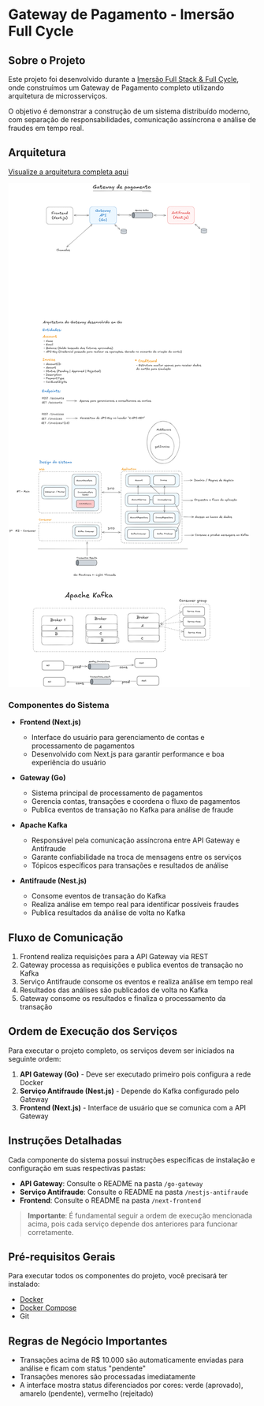 # Gateway de Pagamento - Imersão Full Cycle

## Sobre o Projeto

Este projeto foi desenvolvido durante a [Imersão Full Stack & Full Cycle](https://imersao.fullcycle.com.br/evento/), onde construímos um Gateway de Pagamento completo utilizando arquitetura de microsserviços.

O objetivo é demonstrar a construção de um sistema distribuído moderno, com separação de responsabilidades, comunicação assíncrona e análise de fraudes em tempo real.

## Arquitetura

[Visualize a arquitetura completa aqui](https://link.excalidraw.com/readonly/Nrz6WjyTrn7IY8ZkrZHy)

![alt text](./arquitetura_projeto.png)

### Componentes do Sistema

- **Frontend (Next.js)**
  - Interface do usuário para gerenciamento de contas e processamento de pagamentos
  - Desenvolvido com Next.js para garantir performance e boa experiência do usuário

- **Gateway (Go)**
  - Sistema principal de processamento de pagamentos
  - Gerencia contas, transações e coordena o fluxo de pagamentos
  - Publica eventos de transação no Kafka para análise de fraude

- **Apache Kafka**
  - Responsável pela comunicação assíncrona entre API Gateway e Antifraude
  - Garante confiabilidade na troca de mensagens entre os serviços
  - Tópicos específicos para transações e resultados de análise

- **Antifraude (Nest.js)**
  - Consome eventos de transação do Kafka
  - Realiza análise em tempo real para identificar possíveis fraudes
  - Publica resultados da análise de volta no Kafka

## Fluxo de Comunicação

1. Frontend realiza requisições para a API Gateway via REST
2. Gateway processa as requisições e publica eventos de transação no Kafka
3. Serviço Antifraude consome os eventos e realiza análise em tempo real
4. Resultados das análises são publicados de volta no Kafka
5. Gateway consome os resultados e finaliza o processamento da transação

## Ordem de Execução dos Serviços

Para executar o projeto completo, os serviços devem ser iniciados na seguinte ordem:

1. **API Gateway (Go)** - Deve ser executado primeiro pois configura a rede Docker
2. **Serviço Antifraude (Nest.js)** - Depende do Kafka configurado pelo Gateway
3. **Frontend (Next.js)** - Interface de usuário que se comunica com a API Gateway

## Instruções Detalhadas

Cada componente do sistema possui instruções específicas de instalação e configuração em suas respectivas pastas:

- **API Gateway**: Consulte o README na pasta `/go-gateway`
- **Serviço Antifraude**: Consulte o README na pasta `/nestjs-antifraude` 
- **Frontend**: Consulte o README na pasta `/next-frontend`

> **Importante**: É fundamental seguir a ordem de execução mencionada acima, pois cada serviço depende dos anteriores para funcionar corretamente.

## Pré-requisitos Gerais

Para executar todos os componentes do projeto, você precisará ter instalado:

- [Docker](https://www.docker.com/get-started)
- [Docker Compose](https://docs.docker.com/compose/install/)
- Git

## Regras de Negócio Importantes

- Transações acima de R$ 10.000 são automaticamente enviadas para análise e ficam com status "pendente"
- Transações menores são processadas imediatamente
- A interface mostra status diferenciados por cores: verde (aprovado), amarelo (pendente), vermelho (rejeitado)
